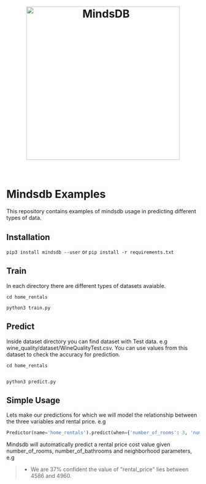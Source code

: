 <h1 align="center">
	<img width="400" src="https://raw.githubusercontent.com/mindsdb/mindsdb/master/assets/logo_gh.png" alt="MindsDB">
	<br>
	<br>
</h1>

# Mindsdb Examples

This repository contains examples of mindsdb usage in predicting different types of data.


## Installation

``
 pip3 install mindsdb --user
``
or
``
pip install -r requirements.txt
``

## Train 

In each directory there are different types of datasets avaiable.

```
cd home_rentals

python3 train.py
```

## Predict

Inside dataset directory you can find dataset with Test data. e.g wine_quality/dataset/WineQualityTest.csv. You can use values from this dataset to check the accuracy for prediction.

```
cd home_rentals


python3 predict.py
```

## Simple Usage
Lets make our predictions for which we will model the relationship between the three variables and rental price. e.g
```python
Predictor(name='home_rentals').predict(when={'number_of_rooms': 3, 'number_of_bathrooms': 1, 'neighborhood' : 'south_side'})
```
Mindsdb will automatically predict a rental price cost value given number_of_rooms, number_of_bathrooms and neighborhood parameters, e.g
> * We are 37% confident the value of "rental_price" lies between 4586 and 4960.
